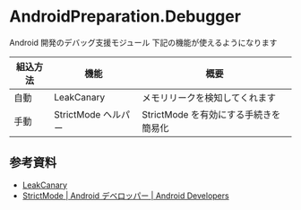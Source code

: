 # AndroidPreparation.Debugger
Android 開発のデバッグ支援モジュール
下記の機能が使えるようになります

組込方法 | 機能 | 概要
--- | --- | ---
自動 | LeakCanary | メモリリークを検知してくれます
手動 | StrictMode ヘルパー | StrictMode を有効にする手続きを簡易化



## 参考資料
* [LeakCanary](https://square.github.io/leakcanary/)
* [StrictMode | Android デベロッパー | Android Developers](https://developer.android.com/reference/android/os/StrictMode.html)
